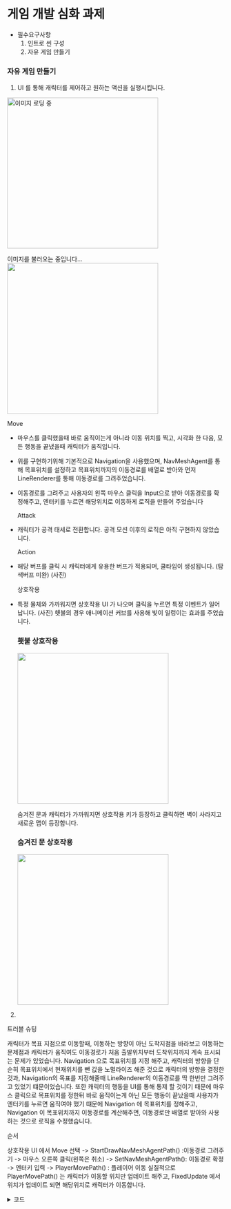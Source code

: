 <h1>게임 개발 심화 과제</h1> 

- 필수요구사항
    1. 인트로 씬 구성
    2. 자유 게임 만들기
     

<h3>자유 게임 만들기</h3>

1. UI 를 통해 캐릭터를 제어하고 원하는 액션을 실행시킵니다.
   
  <p>
  <img src="https://github.com/hygge31/CodingTest_Csharp/assets/121877159/cd4868b1-a19a-4b0a-b83d-9ab2ab10e2d0" width="350px" alt="이미지 로딩 중" />
  </p>

<div class="loading-text">
    이미지를 불러오는 중입니다...
  </div>
  
  <img src="https://github.com/hygge31/CodingTest_Csharp/assets/121877159/cd4868b1-a19a-4b0a-b83d-9ab2ab10e2d0" width="350px" onload="showImage()" />
  
  <script>
    function showImage() {
      // 이미지 로딩이 완료되면 실행되는 함수
      document.querySelector('.loading-text').style.display = 'none'; // 로딩 텍스트 숨기기
    }
  </script>

  
  Move
- 마우스를 클릭했을때 바로 움직이는게 아니라 이동 위치를 찍고, 시각화 한 다음, 모든 행동을 끝냈을때 캐릭터가 움직입니다.
- 위를 구현하기위해 기본적으로 Navigation을 사용했으며, NavMeshAgent를 통해 목표위치를 설정하고 목표위치까지의 이동경로를 배열로 받아와 먼저 LineRenderer를 통해 이동경로를 그려주었습니다.
- 이동경로를 그려주고 사용자의 왼쪽 마우스 클릭을 Input으로 받아 이동경로를 확정해주고, 엔터키를 누르면 해당위치로 이동하게 로직을 만들어 주었습니다

   Attack
- 캐릭터가 공격 태세로 전환합니다. 공격 모션 이후의 로직은 아직 구현하지 않았습니다.

   Action
- 해당 버프를 클릭 시 캐릭터에게 유용한 버프가 적용되며, 쿨타임이 생성됩니다. (탐색버프 미완) (사진)

   상호작용
- 특정 물체와 가까워지면 상호작용 UI 가 나오며 클릭을 누르면 특정 이벤트가 일어납니다.
  (사진)
  횃불의 경우 애니메이션 커브를 사용해 빛이 일렁이는 효과를 주었습니다.
  <p>
      <h3>횃불 상호작용</h3>
  <img src="https://github.com/hygge31/CodingTest_Csharp/assets/121877159/f2ab462e-cf9b-4e0f-ba5c-8ef23d5ef81f" width="350px" />
  </p>
  숨겨진 문과 캐릭터가 가까워지면 상호작용 키가 등장하고 클릭하면 벽이 사라지고 새로운 맵이 등장합니다.
   <p>
      <h3>숨겨진 문 상호작용</h3>
  <img src="https://github.com/hygge31/CodingTest_Csharp/assets/121877159/b9d5d8d4-b51c-4e40-998f-be6dcc6a0fe8" width="350px" />
  </p>
 

2. 

트러블 슈팅
 
캐릭터가 목표 지점으로 이동할때,  이동하는 방향이 아닌 도착지점을 바라보고 이동하는 문제점과 캐릭터가 움직여도 이동경로가 처음 출발위치부터 도착위치까지 계속 표시되는 문제가 있었습니다.
Navigation 으로 목표위치를 지정 해주고, 캐릭터의 방향을 단순히 목표위치에서 현재위치를 뺀 값을 노멀라이즈 해준 것으로 캐릭터의 방향을 결정한 것과,
Navigation의 목표를 지정해줄때 LineRenderer의 이동경로를 딱 한번만 그려주고 있었기 떄문이었습니다.
또한 캐릭터의 행동을 UI를 통해 통제 할 것이기 때문에 마우스 클릭으로 목표위치를 정한뒤 바로 움직이는게 아닌 모든 행동이 끝났을때 사용자가 엔터키를 누르면 움직여야 했기 떄문에
Navigation 에 목표위치를 정해주고, Navigation 이 목표위치까지 이동경로를 계산해주면, 이동경로만 배열로 받아와 사용하는 것으로 로직을 수정했습니다.

순서

상호작용 UI 에서 Move 선택 -> StartDrawNavMeshAgentPath() :이동경로 그려주기 -> 마우스 오른쪽 클릭(왼쪽은 취소) -> SetNavMeshAgentPath(): 이동경로 확정 -> 엔터키 입력 -> PlayerMovePath() : 플레이어 이동
실질적으로 PlayerMovePath() 는 캐릭터가 이동할 위치만 업데이트 해주고, FixedUpdate 에서 위치가 업데이트 되면 해당위치로 캐릭터가 이동합니다.

<details>
  <summary>코드</summary>

      void NavMeshAgentPath()
    {
        paths = navMeshAgent.path.corners;
        moveReady = true;
    }

     void PlayerMovePath()
    {
        StartCoroutine(PlayerMovePathCo());
    }

    IEnumerator PlayerMovePathCo()
    {
        UIManager.Instance.infoText.text = "이동중";
        isMoveing = true;
        moveReady = false;
        playerAnimationController.animator.SetBool("isWalking", true);
        for (int i = 1; i < paths.Length; i++)
        {
            Vector3 dir = (paths[i] - transform.position).normalized;
            moveDir = dir;
            float distance = Vector3.Distance(transform.position, paths[i]);
            arrivalPoint = paths[i];
            while (distance > 0.1f)
            {
                RotateForward(paths[i]);
                if ((paths[i] - transform.position).normalized != dir)
                {
                    dir = (paths[i] - transform.position).normalized;
                    moveDir = dir;
                }
                distance = Vector3.Distance(transform.position, paths[i]);
                UpdateLineRenderer(navMeshAgent.path.corners);

                yield return null;
            }

        }

        playerAnimationController.animator.SetBool("isWalking", false);
        ClearDrawNavMeshPath();
        UIManager.Instance.Reset();
    }

     void UpdateLineRenderer(Vector3[] paths) //경로 그려주기
    {
        lineRenderer.enabled = true;
        Debug.Log(paths.Length);
        lineRenderer.positionCount = paths.Length;
        for (int i = 0; i < paths.Length; i++)
        {
            lineRenderer.SetPosition(i, paths[i]);
        }

    }

</details>
